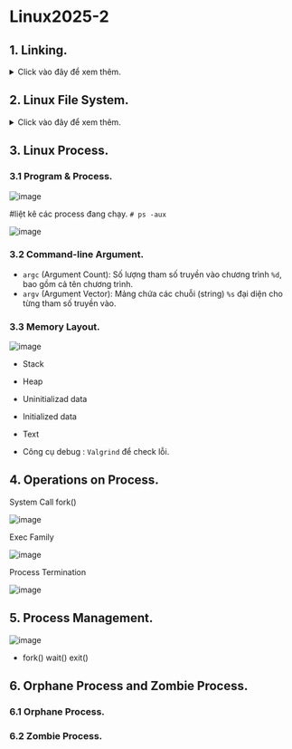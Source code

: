 # Linux2025-2

  ## 1. Linking.
  
<details>
 <summary>Click vào đây để xem thêm.</summary>
Lưu ý: 
- file (.c) nẳm trong `src` ;
- file (.o) nẳm trong `obj` ;
- file (.so) nẳm trong `lib/shared` ;
- file (.a) nẳm trong `lib/static` ;
- khi tạo file `obj` thì lấy file `src` ;
- khi tạo file `lib` thì lấy file `obj` ;
- Có cả `obj` và `lib` thì tạo đc file `bin` ;
 
```
# cài một số service để có thể chạy đc lệnh.
sudo apt install net-tools -y
sudo apt install openssh-server -y
sudo apt install make -y
sudo apt install gcc -y
```
Mặc định:

![image](https://github.com/user-attachments/assets/c378845e-ae1b-4a11-b7fc-76c8c62cf15c)

(Lưu ý: Trường`Dependences` trong makefile `obj` phải đc đặt trước `lib`).

![image](https://github.com/user-attachments/assets/cdfe77bb-b099-460f-a7b0-f144f73b0336)

Có 2 kiểu `make all`:

### Về Static: #library static (.a) and obj static (.o) >> make all2 là `bin`/use-static-library.
- Tạo Static obj → Tạo Static Library → all: obj-Static lib-Static
  
![image](https://github.com/user-attachments/assets/c2b59728-a07a-408d-81ba-4515e0e69384)
- Tạo một `clean`để xóa file nằm trong:: `rm -rf obj lib bin`
### Về Shared: # library shared (.so) and obj shard (.o) >> make all là `bin`/use-shared-library.
- Tạo Shared obj → Tạo Shared Library → all: obj-Shared lib-Shared

![image](https://github.com/user-attachments/assets/2bfc7c0b-39d3-4c83-91f2-f7f2811743ad)
- Tạo một `clean` để xóa file nằm trong: `rm -rf obj lib bin`
  
</details>

## 2. Linux File System.

<details>
 <summary>Click vào đây để xem thêm.</summary>
  
### 2.1 Introduction

- Tất cả mọi thứ trong Linux đều là file.
  
![image](https://github.com/user-attachments/assets/a4943352-cbd9-4b3b-9650-a18c81ed83cc)

### 2.2 Operations on File

![image](https://github.com/user-attachments/assets/fc3545bc-d42a-45f3-9849-cf40f082a74d)



### 2.3 File Management.

### 2.4 File Locking.

</details>
  
## 3. Linux Process.

### 3.1 Program  & Process.

![image](https://github.com/user-attachments/assets/684d4954-2703-4d59-b638-c675806f3860)

#liệt kê các process đang chạy. `# ps -aux`

![image](https://github.com/user-attachments/assets/57287ef8-bd6d-42e9-99de-fa2d0b670a93)

### 3.2 Command-line Argument.

- `argc` (Argument Count): Số lượng tham số truyền vào chương trình `%d`, bao gồm cả tên chương trình.
- `argv` (Argument Vector): Mảng chứa các chuỗi (string) `%s` đại diện cho từng tham số truyền vào.

### 3.3 Memory Layout.

![image](https://github.com/user-attachments/assets/6600df5a-83f6-4dbf-a86c-b46d621466b0)

- Stack
- Heap
- Uninitializad data
- Initialized data
- Text

- Công cụ debug : `Valgrind` để check lỗi.
  
## 4. Operations on Process.

System Call fork()

![image](https://github.com/user-attachments/assets/03f52db4-8584-4a37-abd4-d4ce096a209a)

Exec Family

![image](https://github.com/user-attachments/assets/7c690a80-1f7c-419c-bdee-24faba94479d)

Process Termination

![image](https://github.com/user-attachments/assets/518e6a98-c00b-4e1d-a8b9-a71cb201d63f)

## 5. Process Management.

![image](https://github.com/user-attachments/assets/9a3559a5-59d1-41e2-8960-0f83d695c7ce)

- fork() wait() exit()

## 6. Orphane Process and Zombie Process.

### 6.1 Orphane Process.


### 6.2 Zombie Process.





